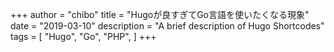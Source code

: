 +++
author = "chibo"
title = "Hugoが良すぎてGo言語を使いたくなる現象"
date = "2019-03-10"
description = "A brief description of Hugo Shortcodes"
tags = [
    "Hugo",
    "Go",
    "PHP",
]
+++
